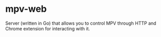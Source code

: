 # mpv-web
Server (written in Go) that allows you to control MPV through HTTP and Chrome extension for interacting with it.